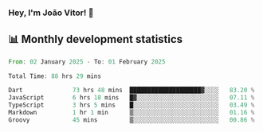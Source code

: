 ### Hey, I'm João Vitor! 👋

<!--
**joaovitorcf97/joaovitorcf97** is a ✨ _special_ ✨ repository because its `README.md` (this file) appears on your GitHub profile.

Here are some ideas to get you started:

- 🔭 I’m currently working on ...
- 🌱 I’m currently learning ...
- 👯 I’m looking to collaborate on ...
- 🤔 I’m looking for help with ...
- 💬 Ask me about ...
- 📫 How to reach me: ...
- 😄 Pronouns: ...
- ⚡ Fun fact: ...
-->
## 📊 Monthly development statistics

<!--START_SECTION:waka-->

```rust
From: 02 January 2025 - To: 01 February 2025

Total Time: 88 hrs 29 mins

Dart              73 hrs 48 mins  ████████████████████▓░░░░   83.20 %
JavaScript        6 hrs 18 mins   █▓░░░░░░░░░░░░░░░░░░░░░░░   07.11 %
TypeScript        3 hrs 5 mins    █░░░░░░░░░░░░░░░░░░░░░░░░   03.49 %
Markdown          1 hr 1 min      ▒░░░░░░░░░░░░░░░░░░░░░░░░   01.16 %
Groovy            45 mins         ▒░░░░░░░░░░░░░░░░░░░░░░░░   00.86 %
```

<!--END_SECTION:waka-->
